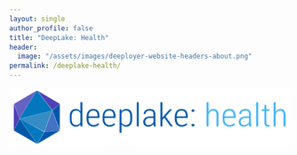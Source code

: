 ```yaml
---
layout: single
author_profile: false
title: "DeepLake: Health"
header:
  image: "/assets/images/deeployer-website-headers-about.png"
permalink: /deeplake-health/
---
```


<img src="/assets/images/deeployer-logo-deeplake.png">
